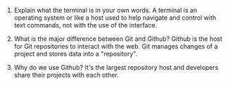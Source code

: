 1. Explain what the terminal is in your own words.
A terminal is an operating system or like a host used to help navigate and control with text commands, not with the use of the interface.

2. What is the major difference between Git and Github?
Github is the host for Git repositories to interact with the web. Git manages changes of a project and stores data into a "repository".

3. Why do we use Github?
It's the largest repository host and developers share their projects with each other. 
